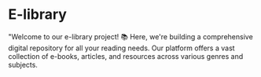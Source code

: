 # E-library
 "Welcome to our e-library project! 📚 Here, we're building a comprehensive digital repository for all your reading needs. Our platform offers a vast collection of e-books, articles, and resources across various genres and subjects.
